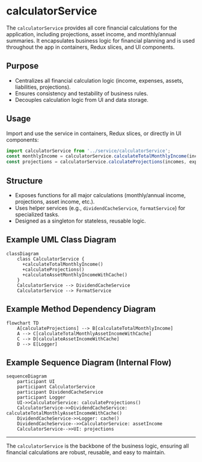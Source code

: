 # calculatorService

The `calculatorService` provides all core financial calculations for the application, including projections, asset income, and monthly/annual summaries. It encapsulates business logic for financial planning and is used throughout the app in containers, Redux slices, and UI components.

## Purpose
- Centralizes all financial calculation logic (income, expenses, assets, liabilities, projections).
- Ensures consistency and testability of business rules.
- Decouples calculation logic from UI and data storage.

## Usage
Import and use the service in containers, Redux slices, or directly in UI components:

```typescript
import calculatorService from '../service/calculatorService';
const monthlyIncome = calculatorService.calculateTotalMonthlyIncome(incomes);
const projections = calculatorService.calculateProjections(incomes, expenses, liabilities, assets);
```

## Structure
- Exposes functions for all major calculations (monthly/annual income, projections, asset income, etc.).
- Uses helper services (e.g., `dividendCacheService`, `formatService`) for specialized tasks.
- Designed as a singleton for stateless, reusable logic.

## Example UML Class Diagram
```mermaid
classDiagram
    class CalculatorService {
      +calculateTotalMonthlyIncome()
      +calculateProjections()
      +calculateAssetMonthlyIncomeWithCache()
    }
    CalculatorService --> DividendCacheService
    CalculatorService --> FormatService
```

## Example Method Dependency Diagram
```mermaid
flowchart TD
    A[calculateProjections] --> B[calculateTotalMonthlyIncome]
    A --> C[calculateTotalMonthlyAssetIncomeWithCache]
    C --> D[calculateAssetIncomeWithCache]
    D --> E[Logger]
```

## Example Sequence Diagram (Internal Flow)
```mermaid
sequenceDiagram
    participant UI
    participant CalculatorService
    participant DividendCacheService
    participant Logger
    UI->>CalculatorService: calculateProjections()
    CalculatorService->>DividendCacheService: calculateTotalMonthlyAssetIncomeWithCache()
    DividendCacheService->>Logger: cache()
    DividendCacheService-->>CalculatorService: assetIncome
    CalculatorService-->>UI: projections
```

---

The `calculatorService` is the backbone of the business logic, ensuring all financial calculations are robust, reusable, and easy to maintain.
